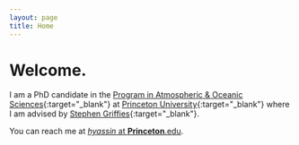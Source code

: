 ```yaml
---
layout: page
title: Home
---
```



# Welcome.

I am a PhD candidate in the [Program in Atmospheric & Oceanic Sciences](https://aos.princeton.edu){:target="_blank"} at [Princeton University](https://www.princeton.edu){:target="_blank"}  where I am advised by [Stephen Griffies](https://stephengriffies.github.io/){:target="_blank"}. 

You can reach me at [*hyassin* at **Princeton**.edu](mailto:&#104;&#121;&#097;&#115;&#115;&#105;&#110;&#064;&#080;&#114;&#105;&#110;&#099;&#101;&#116;&#111;&#110;&#046;&#101;&#100;&#117;).




